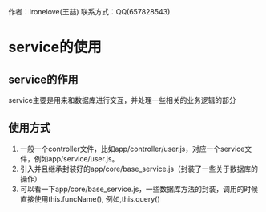 作者：lronelove(王喆)
联系方式：QQ(657828543)

# service的使用

## service的作用
service主要是用来和数据库进行交互，并处理一些相关的业务逻辑的部分

## 使用方式
1. 一般一个controller文件，比如app/controller/user.js，对应一个service文件，例如app/service/user.js。
2. 引入并且继承封装好的app/core/base_service.js（封装了一些关于数据库的操作）
3. 可以看一下app/core/base_service.js，一些数据库方法的封装，调用的时候直接使用this.funcName(), 例如,this.query()  
